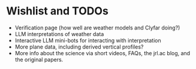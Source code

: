 # Wishlist and TODOs

- Verification page (how well are weather models and Clyfar doing?)
- LLM interpretations of weather data 
- Interactive LLM mini-bots for interacting with interpretation
- More plane data, including derived vertical profiles? 
- More info about the science via short videos, FAQs, the jrl.ac blog, and the original papers.